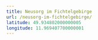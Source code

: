 ```yaml
---
title: Neusorg im Fichtelgebirge
url: /neusorg-im-fichtelgebirge/
latitude: 49.934802000000005
longitude: 11.969407700000001
---
```

